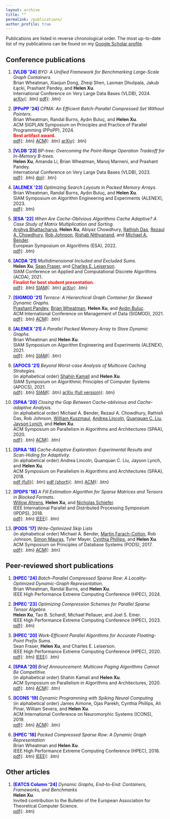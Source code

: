```yaml
---
layout: archive
title: ""
permalink: /publications/
author_profile: true
---
```


Publications are listed in reverse chronological order. The most up-to-date list of my publications can be found on my [Google Scholar profile](https://scholar.google.com/citations?user=ZcguQt4AAAAJ&hl=en).

## Conference publications
1. <span style="color:blue">**[VLDB '24]**</span> *BYO: A Unified Framework for Benchmarking Large-Scale Graph Containers.*      
Brian Wheatman, Xiaojun Dong, Zheqi Shen, Laxman Dhulipala, Jakub Łącki, Prashant Pandey, and **Helen Xu**.     
International Conference on Very Large Data Bases (VLDB), 2024.     
[arXiv](https://arxiv.org/abs/2405.11671){: .btn} [pdf](https://vldb.org/pvldb/vol17/p2307-wheatman.pdf){: .btn} 

1. <span style="color:blue">**[PPoPP '24]**</span> *CPMA: An Efficient Batch-Parallel Compressed Set Without Pointers.*      
Brian Wheatman, Randal Burns, Aydın Buluç, and **Helen Xu**.     
ACM SIGPLAN Symposium on Principles and Practice of Parallel Programming (PPoPP), 2024.      
<span style="color:red">**Best artifact award.**</span>     
[pdf](https://itshelenxu.github.io/files/papers/cpma-ppopp-24.pdf){: .btn} [ACM](https://dl.acm.org/doi/abs/10.1145/3627535.3638492){: .btn} [arXiv](https://arxiv.org/abs/2305.05055){: .btn}

1. <span style="color:blue">**[VLDB '23]**</span> *BP-tree: Overcoming the Point-Range Operation Tradeoff for In-Memory B-trees.*      
**Helen Xu**, Amanda Li, Brian Wheatman, Manoj Marneni, and Prashant Pandey.     
International Conference on Very Large Data Bases (VLDB), 2023.     
[pdf](https://itshelenxu.github.io/files/papers/bptree-vldb-23.pdf){: .btn} [doi](https://dl.acm.org/doi/10.14778/3611479.3611502){: .btn}

1. <span style="color:blue">**[ALENEX '23]**</span> *Optimizing Search Layouts in Packed Memory Arrays.*      
Brian Wheatman, Randal Burns, Aydın Buluç, and **Helen Xu**.     
SIAM Symposium on Algorithm Engineering and Experiments (ALENEX), 2023.     
[pdf](https://itshelenxu.github.io/files/papers/spma-alenex-23.pdf){: .btn}

1. <span style="color:blue">**[ESA '22]**</span> *When Are Cache-Oblivious Algorithms Cache Adaptive? A Case Study of Matrix Multiplication and Sorting.*      
[Arghya Bhattacharya](https://www3.cs.stonybrook.edu/~argbhattacha/), 
**Helen Xu**, 
Abiyaz Chowdhury, 
[Rathish Das](https://www.csc.liv.ac.uk/~rathish/), 
[Rezaul A. Chowdhury](https://www3.cs.stonybrook.edu/~rezaul/), 
[Rob Johnson](https://scholar.google.com/citations?user=YYcTN2EAAAAJ&hl=en), 
[Rishab Nithyanand](https://cs.uiowa.edu/people/rishab-nithyanand), 
and [Michael A. Bender](https://www3.cs.stonybrook.edu/~bender/).      
European Symposium on Algorithms (ESA), 2022.     
[pdf](https://itshelenxu.github.io/files/papers/ca-esa-22.pdf){: .btn}

1. <span style="color:blue">**[ACDA '21]**</span> *Multidimensional  Included and Excluded Sums.*      
**Helen Xu**, [Sean Fraser](https://scholar.google.com/citations?user=6bQ_1psAAAAJ&hl=en), and [Charles E. Leiserson](https://people.csail.mit.edu/cel/).      
SIAM Conference on Applied and Computational Discrete Algorithms (ACDA),  2021.     
<span style="color:red">**Finalist for best student presentation.**</span>     
[pdf](https://itshelenxu.github.io/files/papers/exsums-full.pdf){: .btn} [SIAM](https://epubs.siam.org/doi/10.1137/1.9781611976830.17){: .btn} [arXiv](https://arxiv.org/abs/2106.00124){: .btn} 

1. <span style="color:blue">**[SIGMOD '21]**</span> *Terrace: A Hierarchical Graph Container for Skewed Dynamic Graphs.*     
[Prashant Pandey](https://prashantpandey.github.io/), [Brian Wheatman](https://brianwheatman.com/), **Helen Xu**, and [Aydın Buluç](https://people.eecs.berkeley.edu/~aydin/).     
ACM International Conference on Management of Data (SIGMOD), 2021.     
[pdf](https://itshelenxu.github.io/files/papers/terrace-sigmod-21.pdf){: .btn} [ACM](https://dl.acm.org/doi/10.1145/3448016.3457313){: .btn}

1. <span style="color:blue">**[ALENEX '21]**</span> *A Parallel Packed Memory Array to Store Dynamic Graphs.*        
Brian Wheatman and **Helen Xu**.     
SIAM Symposium on Algorithm Engineering and Experiments (ALENEX), 2021.     
[pdf](https://itshelenxu.github.io/files/papers/ppcsr-alenex-21.pdf){: .btn}  [SIAM](https://epubs.siam.org/doi/10.1137/1.9781611976472.3){: .btn}

1. <span style="color:blue">**[APOCS '21]**</span> *Beyond Worst-case Analysis of Multicore Caching
  Strategies.*       
(in alphabetical order) [Shahin Kamali](https://www.eecs.yorku.ca/~kamalis/) and **Helen Xu**.     
SIAM Symposium on Algorithmic Principles of Computer Systems (APOCS), 2021.     
[pdf](https://itshelenxu.github.io/files/papers/paging-bwca-full.pdf){: .btn} [SIAM](https://epubs.siam.org/doi/abs/10.1137/1.9781611976489.1){: .btn} [arXiv (full version)](https://arxiv.org/abs/2011.02046){: .btn}

1. <span style="color:blue">**[SPAA '20]**</span> *Closing the Gap Between Cache-oblivious and Cache-adaptive Analysis.*     
(in alphabetical order) Michael
  A. Bender, Rezaul A. Chowdhury, Rathish Das, Rob Johnson, [William Kuszmaul](https://sites.google.com/site/williamkuszmaul),
  [Andrea Lincoln](https://sites.google.com/site/andrealiresume/), [Quanquan C. Liu](https://quanquancliu.com/), [Jayson Lynch](https://scholar.google.com/citations?user=vGN58VQAAAAJ&hl=en), and
  **Helen Xu**.      
ACM Symposium on Parallelism in Algorithms and Architectures (SPAA), 2020.      
[pdf](https://itshelenxu.github.io/files/papers/ca-spaa-20.pdf){: .btn} [ACM](https://dl.acm.org/doi/abs/10.1145/3350755.3400274){: .btn}

1. <span style="color:blue">**[SPAA '18]**</span> *Cache-Adaptive Exploration: Experimental Results and Scan-Hiding for Adaptivity.*     
(in alphabetical order)  Andrea Lincoln, Quanquan C. Liu, Jayson Lynch, and
  **Helen Xu**.      
ACM Symposium on Parallelism in Algorithms and Architectures (SPAA), 2018.      
[pdf (full)](https://itshelenxu.github.io/files/papers/ca-scan-hiding-full.pdf){: .btn} [pdf (short)](https://itshelenxu.github.io/files/papers/ca-spaa-18.pdf){: .btn} [ACM](https://dl.acm.org/doi/abs/10.1145/3210377.3210382){: .btn}

1. <span style="color:blue">**[IPDPS '18]**</span> *A Fill Estimation Algorithm for Sparse Matrices and Tensors in
  Blocked Formats*.     
[Willow Ahrens](http://willowahrens.io/), **Helen Xu**, and [Nicholas Schiefer](https://nicholasschiefer.com/).      
IEEE International Parallel and Distributed Processing Symposium (IPDPS), 2018.     
[pdf](https://itshelenxu.github.io/files/papers/phil-web.pdf){: .btn} [IEEE](https://ieeexplore.ieee.org/document/8425208?reload=true){: .btn}

1. <span style="color:blue">**[PODS '17]**</span> *Write-Optimized Skip
 Lists*      
(in alphabetical order) Michael A. Bender, [Martin Farach-Colton](https://people.cs.rutgers.edu/~farach/), Rob Johnson, [Simon Mauras](https://www.irif.fr/users/mauras/index), Tyler
 Mayer, [Cynthia Phillips](https://cfwebprod.sandia.gov/cfdocs/CompResearch/templates/insert/profile.cfm?caphill), and **Helen Xu**.       
ACM Symposium on Principles of Database Systems (PODS), 2017.     
[pdf](https://itshelenxu.github.io/files/papers/wosl-pods-17.pdf){: .btn} [ACM](https://dl.acm.org/doi/10.1145/3034786.3056117){: .btn}

## Peer-reviewed short publications
1. <span style="color:blue">**[HPEC '24]**</span> *Batch-Parallel Compressed Sparse Row: A Locality-Optimized Dynamic-Graph Representation.*      
Brian Wheatman, Randal Burns, and **Helen Xu**.     
IEEE High Performance Extreme Computing Conference (HPEC), 2024.      

1. <span style="color:blue">**[HPEC '23]**</span> *Optimizing Compression Schemes for Parallel Sparse Tensor Algebra.*       
**Helen Xu**, Tao B. Schardl, Michael Pellauer, and Joel S. Emer.      
IEEE High Performance Extreme Computing Conference (HPEC), 2023.      
[pdf](https://itshelenxu.github.io/files/papers/compression-hpec-23.pdf){: .btn}

1. <span style="color:blue">**[HPEC '20]**</span> *Work-Efficient Parallel Algorithms for Accurate Floating-Point Prefix Sums.*       
Sean Fraser, **Helen Xu**, and Charles E. Leiserson.      
IEEE High Performance Extreme Computing Conference (HPEC), 2020.      
[pdf](https://itshelenxu.github.io/files/papers/prefix-hpec.pdf){: .btn} [IEEE](https://ieeexplore.ieee.org/document/9286240){: .btn}

1. <span style="color:blue">**[SPAA '20]**</span> *Brief Announcement: Multicore Paging Algorithms Cannot Be Competitive.*     
(in alphabetical order) Shahin Kamali and **Helen Xu**.     
ACM Symposium on Parallelism in Algorithms and Architectures, 2020.      
[pdf](https://itshelenxu.github.io/files/papers/paging-spaa-20.pdf){: .btn} [ACM](https://dl.acm.org/doi/10.1145/3350755.3400270){: .btn}

1. <span style="color:blue">**[ICONS '19]**</span> *Dynamic Programming with Spiking Neural Computing*        
(in alphabetical order) James Aimone, Ojas Parekh, Cynthia Phillips, Ali Pinar, William Severa, and **Helen Xu**.     
ACM International Conference on Neuromorphic Systems (ICONS), 2019.      
[pdf](https://itshelenxu.github.io/files/papers/nga-dp.pdf){: .btn} [ACM](https://dl.acm.org/doi/10.1145/3354265.3354285){: .btn}

1. <span style="color:blue">**[HPEC '18]**</span> *Packed Compressed Sparse Row: A Dynamic Graph Representation*        
Brian Wheatman and **Helen Xu**.      
IEEE High Performance Extreme Computing Conference (HPEC), 2018.      
[pdf](https://itshelenxu.github.io/files/papers/pcsr.pdf){: .btn} [IEEE](https://ieeexplore.ieee.org/abstract/document/8547566){: .btn}

## Other articles
1. <span style="color:blue">**[EATCS Column '24]**</span> *Dynamic Graphs, End-to-End: Containers, Frameworks, and Benchmarks*       
**Helen Xu**.     
Invited contribution to the Bulletin of the European Association for Theoretical Computer Science.      
[pdf](http://bulletin.eatcs.org/index.php/beatcs/article/view/809){: .btn}
